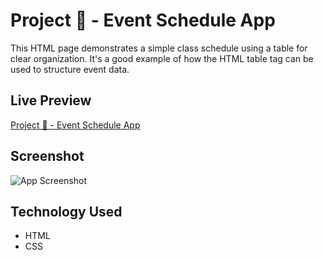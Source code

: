 # Project 🚀 - Event Schedule App

This HTML page demonstrates a simple class schedule using a table for clear organization. It's a good example of how the HTML table tag can be used to structure event data.


## Live Preview

[Project 🚀 - Event Schedule App](https://masum-dev-event-schedule-app.netlify.app)


## Screenshot

![App Screenshot](Screenshot.png)


## Technology Used

* HTML
* CSS